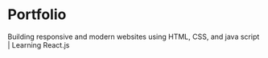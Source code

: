 # Portfolio
Building responsive and modern websites using HTML, CSS, and java script | Learning React.js
